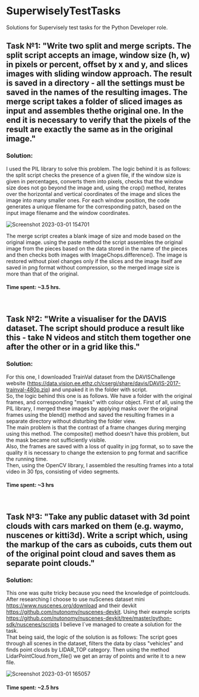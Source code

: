 # SuperwiselyTestTasks
Solutions for Supervisely test tasks for the Python Developer role.

## Task №1: "Write two split and merge scripts. The split script accepts an image, window size (h, w) in pixels or percent, offset by x and y, and slices images with sliding window approach. The result is saved in a directory - all the settings must be saved in the names of the resulting images. The merge script takes a folder of sliced images as input and assembles thethe original one. In the end it is necessary to verify that the pixels of the result are exactly the same as in the original image."

### Solution:
I used the PIL library to solve this problem. The logic behind it is as follows: the split script checks the presence of a given file, if the window size is given in percentages, converts them into pixels, checks that the window size does not go beyond the image and, using the crop() method, iterates over the horizontal and vertical coordinates of the image and slices the image into many smaller ones. For each window position, the code generates a unique filename for the corresponding patch, based on the input image filename and the window coordinates.<br>

![Screenshot 2023-03-01 154701](https://user-images.githubusercontent.com/56644580/222130768-6941f943-ff9b-40ff-84b2-706bc5e13899.jpg)<br>

The merge script creates a blank image of size and mode based on the original image. using the paste method the script assembles the original image from the pieces based on the data stored in the name of the pieces and then checks both images with ImageChops.difference(). The image is restored without pixel changes only if the slices and the image itself are saved in png format without compression, so the merged image size is more than that of the original.
#### Time spent: ~3.5 hrs.
<br>

## Task №2: "Write a visualiser for the DAVIS dataset. The script should produce a result like this - take N videos and stitch them together one after the other or in a grid like this."

### Solution:
For this one, I downloaded TrainVal dataset from the DAVISChallenge website (<href>https://data.vision.ee.ethz.ch/csergi/share/davis/DAVIS-2017-trainval-480p.zip</href>) and unpaked it in the folder with script.<br>
So, the logic behind this one is as follows. We have a folder with the original frames, and corresponding "masks" with colour object. First of all, using the PIL library, I merged these images by applying masks over the original frames using the blend() method and saved the resulting frames in a separate directory without disturbing the folder view. <br>
The main problem is that the contrast of a frame changes during merging using this method.
The composite() method doesn't have this problem, but the mask became not sufficiently visible.<br>
Also, the frames are saved with a loss of quality in jpg format, so to save the quality it is necessary to change the extension to png format and sacrifice the running time.<br>
Then, using the OpenCV library, I assembled the resulting frames into a total video in 30 fps, consisting of video segments.
#### Time spent: ~3 hrs
<br>

## Task №3: "Take any public dataset with 3d point clouds with cars marked on them (e.g. waymo, nuscenes or kitti3d). Write a script which, using the markup of the cars as cuboids, cuts them out of the original point cloud and saves them as separate point clouds."

### Solution:
This one was quite tricky because you need the knowledge of pointclouds.
After researching I choose to use nuScenes dataset mini <href>https://www.nuscenes.org/download</href> and their devkit <href>https://github.com/nutonomy/nuscenes-devkit</href>.
Using their example scripts <href>https://github.com/nutonomy/nuscenes-devkit/tree/master/python-sdk/nuscenes/scripts</href> I believe I`ve managed to create a solution for the task.<br>
That being said, the logic of the solution is as follows: The script goes through all scenes in the dataset, filters the data by class "vehicles" and finds point clouds by LIDAR_TOP category. Then using the method LidarPointCloud.from_file() we get an array of points and write it to a new file. 

![Screenshot 2023-03-01 165057](https://user-images.githubusercontent.com/56644580/222144381-244ddf74-cce4-4752-be9a-f3c70e3c71bf.jpg)<br>

#### Time spent: ~2.5 hrs
